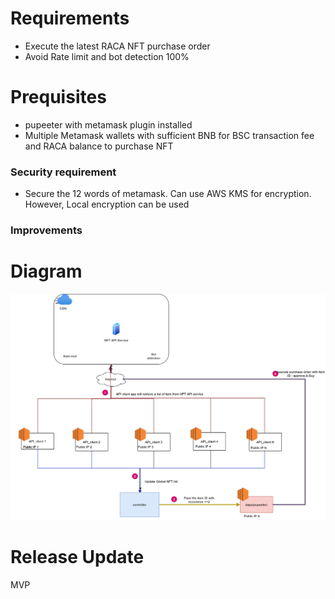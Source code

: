 # Requirements
* Execute the latest RACA NFT purchase order
* Avoid Rate limit and bot detection 100%

# Prequisites
* pupeeter with metamask plugin installed
* Multiple Metamask wallets with sufficient BNB for BSC transaction fee and RACA balance to purchase NFT

### Security requirement ###
* Secure the 12 words of metamask. Can use AWS KMS for encryption. However, Local encryption can be used

### Improvements ###


# Diagram

![Dapp_raca_diagram](./img/dapp_raca.drawio.png)

# Release Update

MVP